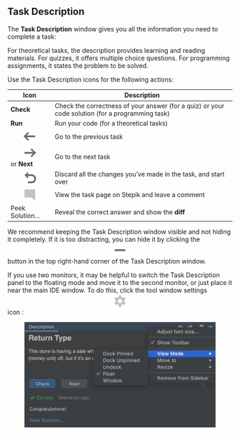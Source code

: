 ## Task Description

The **Task Description** window gives you all the information you need to complete a task:

For theoretical tasks, the description provides learning and reading materials.
For quizzes, it offers multiple choice questions.
For programming assignments, it states the problem to be solved.

Use the Task Description icons for the following actions:

| Icon                               | Description                   |
|------------------------------------|-------------------------------|
|**Check**                           | Check the correctness of your answer (for a quiz) or your code solution (for a programming task)|   
| **Run**                            | Run your code (for a theoretical tasks)|
|![](images/back.svg)                | Go to the previous task       |    
|![](images/forward.svg) or **Next** | Go to the next task| 
|![](images/reset.svg)               | Discard all the changes you’ve made in the task, and start over| 
|![](images/commentTask.svg)         | View the task page on Stepik and leave a comment| 
|<a>Peek Solution...</a>             | Reveal the correct answer and show the <b>diff</b>|

We recommend keeping the Task Description window visible and not hiding it completely. If it is too distracting, you can hide it by clicking the ![](images/hideToolWindow.svg) button in the top right-hand corner of the Task Description window.

If you use two monitors, it may be helpful to switch the Task Description panel to the floating mode and move it to the second monitor, or just place it near the main IDE window. To do this, click the tool window settings ![](images/gear.svg) icon :

<img src="images/edu_task_description_window_settings.png" width="85%"/>

<style>
img {
  display: block;
  margin-left: auto;
  margin-right: auto;
}
</style>